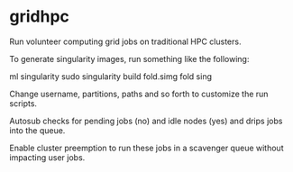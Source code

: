 # gridhpc

Run volunteer computing grid jobs on traditional HPC clusters.

To generate singularity images, run something like the following:

ml singularity
sudo singularity build fold.simg fold sing

Change username, partitions, paths and so forth to customize the run scripts.

Autosub checks for pending jobs (no) and idle nodes (yes) and drips jobs into the queue.

Enable cluster preemption to run these jobs in a scavenger queue without impacting user jobs.
